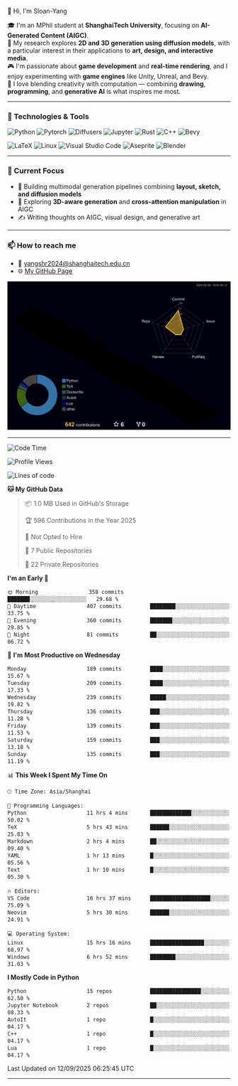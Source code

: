 👋 Hi, I'm Sloan-Yang

🎓 I'm an MPhil student at **ShanghaiTech University**, focusing on **AI-Generated Content (AIGC)**.  
🧠 My research explores **2D and 3D generation using diffusion models**, with a particular interest in their applications to **art, design, and interactive media**.  
🎮 I'm passionate about **game development** and **real-time rendering**, and I enjoy experimenting with **game engines** like Unity, Unreal, and Bevy.  
🎨 I love blending creativity with computation — combining **drawing**, **programming**, and **generative AI** is what inspires me most.

---

### 🧰 Technologies & Tools

![Python](https://img.shields.io/badge/python-%233776AB.svg?style=for-the-badge&logo=python&logoColor=white)
![Pytorch](https://img.shields.io/badge/pytorch-%23EE4C2C.svg?style=for-the-badge&logo=pytorch&logoColor=white)
![Diffusers](https://img.shields.io/badge/diffusers-HuggingFace-yellow?style=for-the-badge&logo=huggingface&logoColor=black)
![Jupyter](https://img.shields.io/badge/Jupyter-%23F37626.svg?style=for-the-badge&logo=Jupyter&logoColor=white)
![Rust](https://img.shields.io/badge/Rust-%23000000.svg?style=for-the-badge&logo=rust&logoColor=white)
![C++](https://img.shields.io/badge/C++-%2300599C.svg?style=for-the-badge&logo=c%2B%2B&logoColor=white)
![Bevy](https://img.shields.io/badge/Bevy-000000.svg?style=for-the-badge&logo=bevy&logoColor=white)

![LaTeX](https://img.shields.io/badge/LaTeX-47A141?style=for-the-badge&logo=latex&logoColor=white)
![Linux](https://img.shields.io/badge/Linux-FCC624?style=for-the-badge&logo=linux&logoColor=black)
![Visual Studio Code](https://img.shields.io/badge/VSCode-0078d7.svg?style=for-the-badge&logo=visual-studio-code&logoColor=white)
![Aseprite](https://img.shields.io/badge/Aseprite-FFFFFF?style=for-the-badge&logo=Aseprite&logoColor=%237D929E)
![Blender](https://img.shields.io/badge/Blender-F5792A?style=for-the-badge&logo=blender&logoColor=white)

---

### 🔭 Current Focus

- 🎨 Building multimodal generation pipelines combining **layout, sketch, and diffusion models**
- 🧪 Exploring **3D-aware generation** and **cross-attention manipulation** in AIGC
- ✍️ Writing thoughts on AIGC, visual design, and generative art

---

### 📫 How to reach me

- 📧 <a href="mailto:yangshr2024@shanghaitech.edu.cn">yangshr2024@shanghaitech.edu.cn</a>
- 🌐 [My GitHub Page](https://sloan-yang.github.io)  



![3D Profile](https://raw.githubusercontent.com/Sloan-Yang/Sloan-Yang/main/profile-3d-contrib/profile-night-rainbow.svg)

---


<!--START_SECTION:waka-->
![Code Time](http://img.shields.io/badge/Code%20Time-534%20hrs%201%20min-blue)

![Profile Views](http://img.shields.io/badge/Profile%20Views-1-blue)

![Lines of code](https://img.shields.io/badge/From%20Hello%20World%20I%27ve%20Written-2.1%20million%20lines%20of%20code-blue)

**🐱 My GitHub Data** 

> 📦 1.0 MB Used in GitHub's Storage 
 > 
> 🏆 596 Contributions in the Year 2025
 > 
> 🚫 Not Opted to Hire
 > 
> 📜 7 Public Repositories 
 > 
> 🔑 22 Private Repositories 
 > 
**I'm an Early 🐤** 

```text
🌞 Morning                358 commits         ███████░░░░░░░░░░░░░░░░░░   29.68 % 
🌆 Daytime                407 commits         ████████░░░░░░░░░░░░░░░░░   33.75 % 
🌃 Evening                360 commits         ███████░░░░░░░░░░░░░░░░░░   29.85 % 
🌙 Night                  81 commits          ██░░░░░░░░░░░░░░░░░░░░░░░   06.72 % 
```
📅 **I'm Most Productive on Wednesday** 

```text
Monday                   189 commits         ████░░░░░░░░░░░░░░░░░░░░░   15.67 % 
Tuesday                  209 commits         ████░░░░░░░░░░░░░░░░░░░░░   17.33 % 
Wednesday                239 commits         █████░░░░░░░░░░░░░░░░░░░░   19.82 % 
Thursday                 136 commits         ███░░░░░░░░░░░░░░░░░░░░░░   11.28 % 
Friday                   139 commits         ███░░░░░░░░░░░░░░░░░░░░░░   11.53 % 
Saturday                 159 commits         ███░░░░░░░░░░░░░░░░░░░░░░   13.18 % 
Sunday                   135 commits         ███░░░░░░░░░░░░░░░░░░░░░░   11.19 % 
```


📊 **This Week I Spent My Time On** 

```text
🕑︎ Time Zone: Asia/Shanghai

💬 Programming Languages: 
Python                   11 hrs 4 mins       █████████████░░░░░░░░░░░░   50.02 % 
TeX                      5 hrs 43 mins       ██████░░░░░░░░░░░░░░░░░░░   25.83 % 
Markdown                 2 hrs 4 mins        ██░░░░░░░░░░░░░░░░░░░░░░░   09.40 % 
YAML                     1 hr 13 mins        █░░░░░░░░░░░░░░░░░░░░░░░░   05.56 % 
Text                     1 hr 10 mins        █░░░░░░░░░░░░░░░░░░░░░░░░   05.30 % 

🔥 Editors: 
VS Code                  16 hrs 37 mins      ███████████████████░░░░░░   75.09 % 
Neovim                   5 hrs 30 mins       ██████░░░░░░░░░░░░░░░░░░░   24.91 % 

💻 Operating System: 
Linux                    15 hrs 16 mins      █████████████████░░░░░░░░   68.97 % 
Windows                  6 hrs 52 mins       ████████░░░░░░░░░░░░░░░░░   31.03 % 
```

**I Mostly Code in Python** 

```text
Python                   15 repos            ████████████████░░░░░░░░░   62.50 % 
Jupyter Notebook         2 repos             ██░░░░░░░░░░░░░░░░░░░░░░░   08.33 % 
AutoIt                   1 repo              █░░░░░░░░░░░░░░░░░░░░░░░░   04.17 % 
C++                      1 repo              █░░░░░░░░░░░░░░░░░░░░░░░░   04.17 % 
Lua                      1 repo              █░░░░░░░░░░░░░░░░░░░░░░░░   04.17 % 
```




 Last Updated on 12/09/2025 06:25:45 UTC
<!--END_SECTION:waka-->

---





